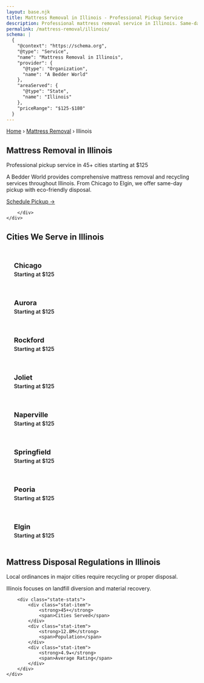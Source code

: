 ```yaml
---
layout: base.njk
title: Mattress Removal in Illinois - Professional Pickup Service
description: Professional mattress removal service in Illinois. Same-day pickup available in 45+ cities. Starting at $125 with eco-friendly disposal.
permalink: /mattress-removal/illinois/
schema: |
  {
    "@context": "https://schema.org",
    "@type": "Service",
    "name": "Mattress Removal in Illinois",
    "provider": {
      "@type": "Organization", 
      "name": "A Bedder World"
    },
    "areaServed": {
      "@type": "State",
      "name": "Illinois"
    },
    "priceRange": "$125-$180"
  }
---
```


<!-- Breadcrumbs -->
<div class="breadcrumbs">
    <div class="container">
        <a href="/">Home</a>
        <span>›</span>
        <a href="/mattress-removal/">Mattress Removal</a>
        <span>›</span>
        <span>Illinois</span>
    </div>
</div>

<!-- Hero Section -->
<section class="hero">
    <div class="container">
        <h1 class="hero-title">Mattress Removal in Illinois</h1>
        <p class="hero-subtitle">Professional pickup service in 45+ cities starting at $125</p>
        <p class="hero-description">
            A Bedder World provides comprehensive mattress removal and recycling services 
            throughout Illinois. From Chicago to Elgin, 
            we offer same-day pickup with eco-friendly disposal.
        </p>
        <div class="hero-actions">
            <a href="#" class="btn btn-primary btn-xl zenbooker-inline-button" onclick="Zenbooker.showPopupWidget('https://widget.zenbooker.com/book/1607719749466x229623059118359230?embed=true');return false;">
                Schedule Pickup →
            </a>

        </div>
    </div>
</section>

<!-- Cities Grid -->
<section class="section">
    <div class="container">
        <h2 class="section-title">Cities We Serve in Illinois</h2>
        <div class="cities-grid-state">
            <a href="/mattress-removal/illinois/chicago/" class="city-link">
                <strong>Chicago</strong>
                <span>Starting at $125</span>
              </a>
            <a href="/mattress-removal/illinois/aurora/" class="city-link">
                <strong>Aurora</strong>
                <span>Starting at $125</span>
              </a>
            <a href="/mattress-removal/illinois/rockford/" class="city-link">
                <strong>Rockford</strong>
                <span>Starting at $125</span>
              </a>
            <a href="/mattress-removal/illinois/joliet/" class="city-link">
                <strong>Joliet</strong>
                <span>Starting at $125</span>
              </a>
            <a href="/mattress-removal/illinois/naperville/" class="city-link">
                <strong>Naperville</strong>
                <span>Starting at $125</span>
              </a>
            <a href="/mattress-removal/illinois/springfield/" class="city-link">
                <strong>Springfield</strong>
                <span>Starting at $125</span>
              </a>
            <a href="/mattress-removal/illinois/peoria/" class="city-link">
                <strong>Peoria</strong>
                <span>Starting at $125</span>
              </a>
            <a href="/mattress-removal/illinois/elgin/" class="city-link">
                <strong>Elgin</strong>
                <span>Starting at $125</span>
              </a>
        </div>
    </div>
</section>

<!-- State Info -->
<section class="section" style="background-color: var(--gray-50);">
    <div class="container">
        <h2>Mattress Disposal Regulations in Illinois</h2>
        <p>Local ordinances in major cities require recycling or proper disposal.</p>
        <p>Illinois focuses on landfill diversion and material recovery.</p>
        
        <div class="state-stats">
            <div class="stat-item">
                <strong>45+</strong>
                <span>Cities Served</span>
            </div>
            <div class="stat-item">
                <strong>12.8M</strong>
                <span>Population</span>
            </div>
            <div class="stat-item">
                <strong>4.9★</strong>
                <span>Average Rating</span>
            </div>
        </div>
    </div>
</section>

<style>
.cities-grid-state {
    display: grid;
    grid-template-columns: repeat(auto-fill, minmax(250px, 1fr));
    gap: 16px;
    margin-top: 32px;
}

.city-link {
    display: flex;
    flex-direction: column;
    padding: 20px;
    background: var(--white);
    border: 2px solid var(--gray-200);
    border-radius: var(--border-radius);
    text-decoration: none;
    transition: var(--transition);
}

.city-link:hover {
    border-color: var(--primary-green);
    transform: translateY(-2px);
    box-shadow: var(--shadow-md);
}

.city-link strong {
    color: var(--gray-900);
    font-size: 1.125rem;
    margin-bottom: 4px;
}

.city-link span {
    color: var(--primary-green);
    font-weight: 600;
}

.state-stats {
    display: flex;
    justify-content: center;
    gap: 48px;
    margin-top: 32px;
    flex-wrap: wrap;
}

.stat-item {
    text-align: center;
    display: flex;
    flex-direction: column;
}

.stat-item strong {
    font-size: 2rem;
    color: var(--primary-green);
    font-weight: 800;
}

.stat-item span {
    color: var(--gray-600);
    font-size: 0.875rem;
    text-transform: uppercase;
    letter-spacing: 0.05em;
}
</style>